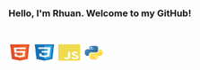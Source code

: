 ### Hello, I'm Rhuan. Welcome to my GitHub!

##

<div style="display: inline_block"><br>
  <img align="center" alt="Rh-HTML" height="30" width="40" src="https://raw.githubusercontent.com/devicons/devicon/master/icons/html5/html5-original.svg">
  <img align="center" alt="Rh-CSS" height="30" width="40" src="https://raw.githubusercontent.com/devicons/devicon/master/icons/css3/css3-original.svg">
  <img align="center" alt="Rh-JS" height="30" width="40" src="https://raw.githubusercontent.com/devicons/devicon/master/icons/javascript/javascript-plain.svg">
  <img align="center" alt="Rh-Python" height="30" width="40" src="https://raw.githubusercontent.com/devicons/devicon/master/icons/python/python-original.svg">
</div>

##
